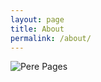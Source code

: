 ```yaml
---
layout: page
title: About
permalink: /about/
---
```


<img src='http://s.gravatar.com/avatar/fbc25b82eba8c88e090e661a277c4f75?s=250' alt='Pere Pages' />
